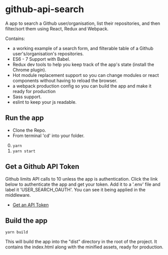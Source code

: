 # github-api-search
A app to search a Github user/organisation, list their repositories, and then filter/sort them using React, Redux and Webpack.

Contains:

* a working example of a search form, and filterable table of a Github user's/organisation's repositories.
* ES6 - 7 Support with Babel.
* Redux dev tools to help you keep track of the app's state (install the Chrome plugin).
* Hot module replacement support so you can change modules or react components without having to reload the browser.
* a webpack production config so you can build the app and make it ready for production
* Sass support.
* eslint to keep your js readable.

## Run the app

* Clone the Repo.
* From terminal 'cd' into your folder.
0. ```yarn```
0. ```yarn start```

## Get a Github API Token

Github limits API calls to 10 unless the app is authentication. Click the link below to authenticate the app and get your token. Add it to a '.env' file and label it 'USER_SEARCH_OAUTH'. You can see it being applied in the middleware.

* [Get an API Token](https://github.com/blog/1509-personal-api-tokens)

## Build the app
```yarn build```

This will build the app into the "dist" directory in the root of the project. It contains the index.html along with the minified assets, ready for production.

